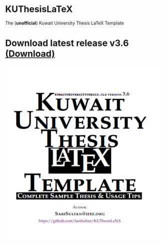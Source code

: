 # KUThesisLaTeX
The (**unofficial**) Kuwait University Thesis LaTeX Template
 <h1>Download latest release v3.6 <a href="https://github.com/SariSultan/KUThesisLaTeX/raw/master/KULaTeXTemplate-v3.6.zip">(Download)</a></h1>
 
 ![screenshot](https://github.com/SariSultan/KUThesisLaTeX/raw/master/screenshot.PNG)
